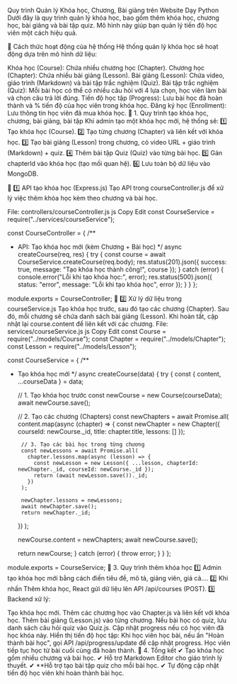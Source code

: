  Quy trình Quản lý Khóa học, Chương, Bài giảng trên Website Dạy Python
Dưới đây là quy trình quản lý khóa học, bao gồm thêm khóa học, chương học, bài giảng và bài tập quiz. Mô hình này giúp bạn quản lý tiến độ học viên một cách hiệu quả.

📌 Cách thức hoạt động của hệ thống
Hệ thống quản lý khóa học sẽ hoạt động dựa trên mô hình dữ liệu:

Khóa học (Course): Chứa nhiều chương học (Chapter).
Chương học (Chapter): Chứa nhiều bài giảng (Lesson).
Bài giảng (Lesson): Chứa video, giáo trình (Markdown) và bài tập trắc nghiệm (Quiz).
Bài tập trắc nghiệm (Quiz): Mỗi bài học có thể có nhiều câu hỏi với 4 lựa chọn, học viên làm bài và chọn câu trả lời đúng.
Tiến độ học tập (Progress): Lưu bài học đã hoàn thành và % tiến độ của học viên trong khóa học.
Đăng ký học (Enrollment): Lưu thông tin học viên đã mua khóa học.
📌 1. Quy trình tạo khóa học, chương, bài giảng, bài tập
Khi admin tạo một khóa học mới, hệ thống sẽ:
1️⃣ Tạo khóa học (Course).
2️⃣ Tạo từng chương (Chapter) và liên kết với khóa học.
3️⃣ Tạo bài giảng (Lesson) trong chương, có video URL + giáo trình (Markdown) + quiz.
4️⃣ Thêm bài tập Quiz (Quiz) vào từng bài học.
5️⃣ Gán chapterId vào khóa học (tạo mối quan hệ).
6️⃣ Lưu toàn bộ dữ liệu vào MongoDB.

📌 1️⃣ API tạo khóa học (Express.js)
Tạo API trong courseController.js để xử lý việc thêm khóa học kèm theo chương và bài học.

File: controllers/courseController.js
js
Copy
Edit
const CourseService = require("../services/courseService");

const CourseController = {
  /**
   * API: Tạo khóa học mới (kèm Chương + Bài học)
   */
  async createCourse(req, res) {
    try {
      const course = await CourseService.createCourse(req.body);
      res.status(201).json({ success: true, message: "Tạo khóa học thành công!", course });
    } catch (error) {
      console.error("Lỗi khi tạo khóa học:", error);
      res.status(500).json({ status: "error", message: "Lỗi khi tạo khóa học", error });
    }
  }
};

module.exports = CourseController;
📌 2️⃣ Xử lý dữ liệu trong courseService.js
Tạo khóa học trước, sau đó tạo các chương (Chapter).
Sau đó, mỗi chương sẽ chứa danh sách bài giảng (Lesson).
Khi hoàn tất, cập nhật lại course.content để liên kết với các chương.
File: services/courseService.js
js
Copy
Edit
const Course = require("../models/Course");
const Chapter = require("../models/Chapter");
const Lesson = require("../models/Lesson");

const CourseService = {
  /**
   * Tạo khóa học mới
   */
  async createCourse(data) {
    try {
      const { content, ...courseData } = data;

      // 1. Tạo khóa học trước
      const newCourse = new Course(courseData);
      await newCourse.save();

      // 2. Tạo các chương (Chapters)
      const newChapters = await Promise.all(
        content.map(async (chapter) => {
          const newChapter = new Chapter({
            courseId: newCourse._id,
            title: chapter.title,
            lessons: []
          });

          // 3. Tạo các bài học trong từng chương
          const newLessons = await Promise.all(
            chapter.lessons.map(async (lesson) => {
              const newLesson = new Lesson({ ...lesson, chapterId: newChapter._id, courseId: newCourse._id });
              return (await newLesson.save())._id;
            })
          );

          newChapter.lessons = newLessons;
          await newChapter.save();
          return newChapter._id;
        })
      );

      newCourse.content = newChapters;
      await newCourse.save();

      return newCourse;
    } catch (error) {
      throw error;
    }
  }
};

module.exports = CourseService;
📌 3. Quy trình thêm khóa học
1️⃣ Admin tạo khóa học mới bằng cách điền tiêu đề, mô tả, giảng viên, giá cả....
2️⃣ Khi nhấn Thêm khóa học, React gửi dữ liệu lên API /api/courses (POST).
3️⃣ Backend xử lý:

Tạo khóa học mới.
Thêm các chương học vào Chapter.js và liên kết với khóa học.
Thêm bài giảng (Lesson.js) vào từng chương.
Nếu bài học có quiz, lưu danh sách câu hỏi quiz vào Quiz.js.
Cập nhật progress nếu có học viên đã học khóa này.
Hiển thị tiến độ học tập:
Khi học viên học bài, nếu ấn "Hoàn thành bài học", gọi API /api/progress/update để cập nhật progress.
Học viên tiếp tục học từ bài cuối cùng đã hoàn thành.
📌 4. Tổng kết
✔ Tạo khóa học gồm nhiều chương và bài học.
✔ Hỗ trợ Markdown Editor cho giáo trình lý thuyết.
✔ **Hỗ trợ tạo bài tập quiz cho mỗi bài học.
✔ Tự động cập nhật tiến độ học viên khi hoàn thành bài học.